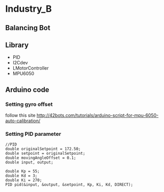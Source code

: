 # Industry_B

## Balancing Bot

## Library
- PID
- I2Cdev
- LMotorController
- MPU6050

## Arduino code
### Setting gyro offset
follow this site
http://42bots.com/tutorials/arduino-script-for-mpu-6050-auto-calibration/

### Setting PID parameter
```
//PID
double originalSetpoint = 172.50;
double setpoint = originalSetpoint;
double movingAngleOffset = 0.1;
double input, output;

double Kp = 55;   
double Kd = 3;
double Ki = 270;
PID pid(&input, &output, &setpoint, Kp, Ki, Kd, DIRECT);
```
